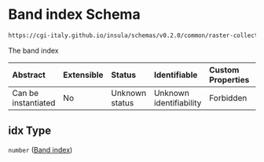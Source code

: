 # Band index Schema

```txt
https://cgi-italy.github.io/insula/schemas/v0.2.0/common/raster-collection.schema.json#/$defs/rasterBand/allOf/0/properties/idx
```

The band index

| Abstract            | Extensible | Status         | Identifiable            | Custom Properties | Additional Properties | Access Restrictions | Defined In                                                                                             |
| :------------------ | :--------- | :------------- | :---------------------- | :---------------- | :-------------------- | :------------------ | :----------------------------------------------------------------------------------------------------- |
| Can be instantiated | No         | Unknown status | Unknown identifiability | Forbidden         | Allowed               | none                | [raster-collection.schema.json\*](schemas/common/raster-collection.schema.json) |

## idx Type

`number` ([Band index](raster-collection-defs-raster-band-allof-raster-band-variable-properties-band-index.md))
